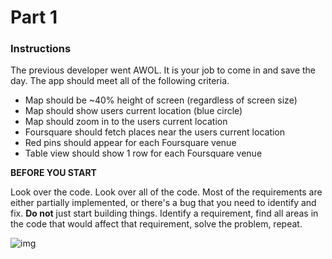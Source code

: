 # Part 1

### Instructions

The previous developer went AWOL. It is your job to come in and save the day. The app should meet all of the following criteria.

* Map should be ~40% height of screen (regardless of screen size)
* Map should show users current location (blue circle)
* Map should zoom in to the users current location
* Foursquare should fetch places near the users current location
* Red pins should appear for each Foursquare venue
* Table view should show 1 row for each Foursquare venue

**BEFORE YOU START**

Look over the code. Look over all of the code. Most of the requirements are either partially implemented, or there's a bug that you need to identify and fix. **Do not** just start building things. Identify a requirement, find all areas in the code that would affect that requirement, solve the problem, repeat.

![img](https://github.com/accesscode-2-2/final-assessment-ios-pt1/blob/master/final.gif)
